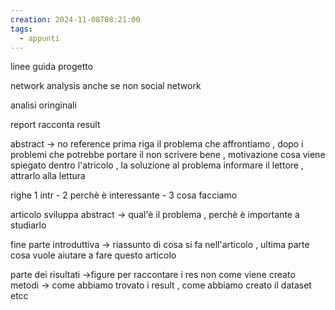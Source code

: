 ```yaml
---
creation: 2024-11-08T08:21:00
tags:
  - appunti
---
```

linee guida progetto 

network analysis anche se non social network 

analisi oringinali

report racconta result

abstract -> no reference
	prima riga il problema che affrontiamo , dopo i problemi  che potrebbe portare il non scrivere bene , motivazione 
	cosa viene spiegato dentro l'atricolo , la soluzione al problema 
informare il lettore , attrarlo alla lettura 

righe 1 intr - 2 perchè è interessante - 3 cosa facciamo

articolo sviluppa abstract -> qual'è il problema , perchè è importante a studiarlo

fine parte introduttiva -> riassunto di cosa si fa nell'articolo , ultima parte cosa vuole aiutare a fare questo articolo

parte dei risultati ->figure per raccontare i res non come viene creato
metodi -> come abbiamo trovato i result , come abbiamo creato il dataset etcc